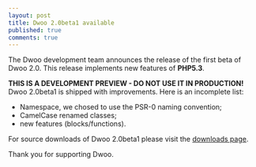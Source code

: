 ```yaml
---
layout: post
title: Dwoo 2.0beta1 available
published: true
comments: true
---
```


The Dwoo development team announces the release of the first beta of Dwoo 2.0. This release implements new features 
of **PHP5.3**.   
<!-- more -->
**THIS IS A DEVELOPMENT PREVIEW - DO NOT USE IT IN PRODUCTION!**  
Dwoo 2.0beta1 is shipped with improvements. Here is an incomplete list:

* Namespace, we chosed to use the PSR-0 naming convention;
* CamelCase renamed classes;
* new features (blocks/functions).

For source downloads of Dwoo 2.0beta1 please visit the [downloads page](/downloads.html).

Thank you for supporting Dwoo.